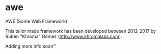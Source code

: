 # awe
AWE (Some Web Framework)

This tailor made framework has been developed between 2012-2017 by Rubén "Khroma" Gómez (http://www.khromalabs.com).

Adding more info soon™
